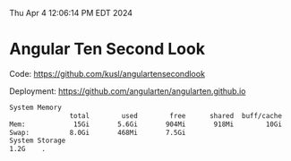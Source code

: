 Thu Apr  4 12:06:14 PM EDT 2024

# Angular Ten Second Look

Code: https://github.com/kusl/angulartensecondlook

Deployment: https://github.com/angularten/angularten.github.io

```bash
System Memory
               total        used        free      shared  buff/cache   available
Mem:            15Gi       5.6Gi       904Mi       918Mi        10Gi       9.6Gi
Swap:          8.0Gi       468Mi       7.5Gi
System Storage
1.2G	.
